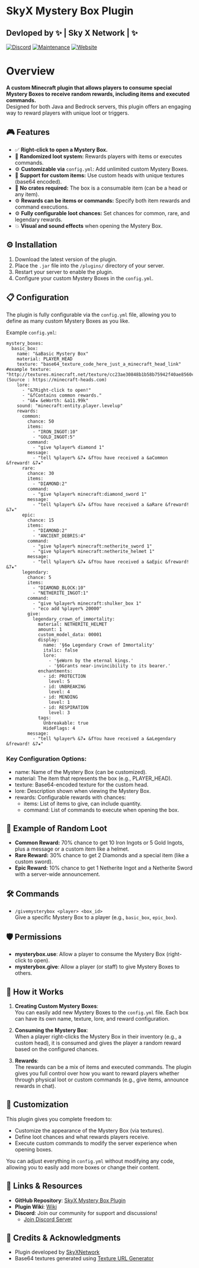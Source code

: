 # SkyX Mystery Box Plugin
Devloped by ✨ | Sky X Network | ✨  
-
[![Discord](https://badgen.net/badge/icon/discord?icon=discord&label)](https://discord.gg/pTErYjTh5h)
[![Maintenance](https://img.shields.io/badge/Maintained%3F-no-red.svg)](https://bitbucket.org/lbesson/ansi-colors)
[![Website](https://img.shields.io/website-up-down-green-red/http/shields.io.svg)](https://skyxnetwork.net)
# Overview  
**A custom Minecraft plugin that allows players to consume special Mystery Boxes to receive random rewards, including items and executed commands.**  
Designed for both Java and Bedrock servers, this plugin offers an engaging way to reward players with unique loot or triggers.  

## 🎮 Features  
  - ✅ **Right-click to open a Mystery Box.**  
  - 🔄 **Randomized loot system:** Rewards players with items or executes commands.  
  - ⚙️ **Customizable via** ``config.yml``: Add unlimited custom Mystery Boxes.  
  - 🎨 **Support for custom items:** Use custom heads with unique textures (base64 encoded).  
  - 🔑 **No crates required:** The box is a consumable item (can be a head or any item).  
  - ⚙️ **Rewards can be items or commands:** Specify both item rewards and command executions.  
  - ⚙️ **Fully configurable loot chances:** Set chances for common, rare, and legendary rewards.  
  - 💥 **Visual and sound effects** when opening the Mystery Box.  

## ⚙️ Installation  
  1. Download the latest version of the plugin.  
  2. Place the ``.jar`` file into the ``/plugins/`` directory of your server.  
  3. Restart your server to enable the plugin.  
  4. Configure your custom Mystery Boxes in the ``config.yml``.  

## 📋 Configuration  
The plugin is fully configurable via the ``config.yml`` file, allowing you to define as many custom Mystery Boxes as you like.  
  
Example ``config.yml``:  
```
mystery_boxes:
  basic_box:
    name: "&aBasic Mystery Box"
    material: PLAYER_HEAD
    texture: "base64_texture_code_here_just_a_minecraft_head_link" #example texture: "http://textures.minecraft.net/texture/cc23ae30848b1b58b75942f40ae8560c23be82dc9b3a777a0d3d63f4164cca68" (Source : https://minecraft-heads.com)
    lore:
      - "&7Right-click to open!"
      - "&fContains common rewards."
      - "&6★ &eWorth: &a11.99k"
    sound: "minecraft:entity.player.levelup"
    rewards:
      common:
        chance: 50
        items:
          - "IRON_INGOT:10"
          - "GOLD_INGOT:5"
        command:
          - "give %player% diamond 1"
        message:
          - "tell %player% &7★ &fYou have received a &aCommon &freward! &7★"
      rare:
        chance: 30
        items:
          - "DIAMOND:2"
        command:
          - "give %player% minecraft:diamond_sword 1"
        message:
          - "tell %player% &7★ &fYou have received a &aRare &freward! &7★"
      epic:
        chance: 15
        items:
          - "DIAMOND:2"
          - "ANCIENT_DEBRIS:4"
        command:
          - "give %player% minecraft:netherite_sword 1"
          - "give %player% minecraft:netherite_helmet 1"
        message:
          - "tell %player% &7★ &fYou have received a &aEpic &freward! &7★"
      legendary:
        chance: 5
        items:
          - "DIAMOND_BLOCK:10"
          - "NETHERITE_INGOT:1"
        command:
          - "give %player% minecraft:shulker_box 1"
          - "eco add %player% 20000"
        give:
          legendary_crown_of_immortality:
            material: NETHERITE_HELMET
            amount: 1
            custom_model_data: 00001
            display:
              name: '§6✪ Legendary Crown of Immortality'
              italic: false
              lore:
                - '§eWorn by the eternal kings.'
                - '§6Grants near-invincibility to its bearer.'
            enchantments:
              - id: PROTECTION
                level: 5
              - id: UNBREAKING
                level: 4
              - id: MENDING
                level: 1
              - id: RESPIRATION
                level: 3
            tags:
              Unbreakable: true
              HideFlags: 4
        message:
          - "tell %player% &7★ &fYou have received a &aLegendary &freward! &7★"
```
### Key Configuration Options:  
  - name: Name of the Mystery Box (can be customized).  
  - material: The item that represents the box (e.g., PLAYER_HEAD).  
  - texture: Base64-encoded texture for the custom head.  
  - lore: Description shown when viewing the Mystery Box.  
  - rewards: Configurable rewards with chances:  
      - items: List of items to give, can include quantity.  
      - command: List of commands to execute when opening the box.
  
## 🎁 Example of Random Loot  
  - **Common Reward:** 70% chance to get 10 Iron Ingots or 5 Gold Ingots, plus a message or a custom item like a helmet.  
  - **Rare Reward:** 30% chance to get 2 Diamonds and a special item (like a custom sword).  
  - **Epic Reward:** 10% chance to get 1 Netherite Ingot and a Netherite Sword with a server-wide announcement.  
 
## 🛠️ Commands  
  - ``/givemysterybox <player> <box_id>``  
    Give a specific Mystery Box to a player (e.g., ``basic_box``, ``epic_box``).  
    
## 🛡️ Permissions  
  - **mysterybox.use**: Allow a player to consume the Mystery Box (right-click to open).  
  - **mysterybox.give**: Allow a player (or staff) to give Mystery Boxes to others.
    
## 🚀 How it Works  
  1. **Creating Custom Mystery Boxes**:  
    You can easily add new Mystery Boxes to the ``config.yml`` file. Each box can have its own name, texture, lore, and reward configuration.  

  2. **Consuming the Mystery Box**:  
    When a player right-clicks the Mystery Box in their inventory (e.g., a custom head), it is consumed and gives the player a random reward based on the configured chances.  

  3. **Rewards**:  
    The rewards can be a mix of items and executed commands. The plugin gives you full control over how you want to reward players whether through physical loot or custom commands (e.g., give items, announce rewards in chat).  
## 📝 Customization  
This plugin gives you complete freedom to:  

  - Customize the appearance of the Mystery Box (via textures).  
  - Define loot chances and what rewards players receive.  
  - Execute custom commands to modify the server experience when opening boxes.  

You can adjust everything in ``config.yml`` without modifying any code, allowing you to easily add more boxes or change their content.  

## 🔗 Links & Resources  

  - **GitHub Repository**: [SkyX Mystery Box Plugin](https://github.com/XPaladiumyX/SkyX-Mystery-Box)
  - **Plugin Wiki**: [Wiki](https://github.com/XPaladiumyX/SkyX-Mystery-Box/wiki)  
  - **Discord**: Join our community for support and discussions!  
      - [Join Discord Server](https://discord.gg/pTErYjTh5h)
        
## 🎉 Credits & Acknowledgments  

  - Plugin developed by [SkyXNetwork](https://skyxnetwork.net/)
  - Base64 textures generated using [Texture URL Generator](https://www.base64-image.de/)
